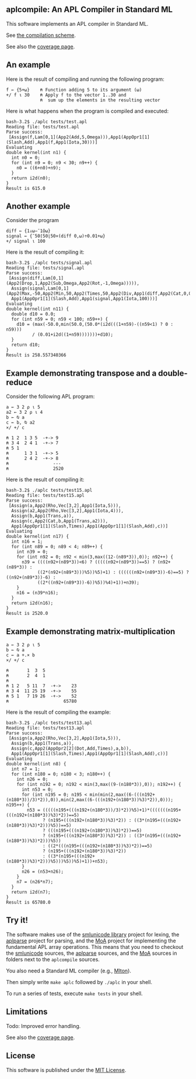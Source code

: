 ## aplcompile: An APL Compiler in Standard ML

This software implements an APL compiler in Standard ML. 

See [the compilation scheme](comp.md).

See also the [coverage page](coverage.md).

## An example

Here is the result of compiling and running the following program:

```apl
f ← {5+⍵}    ⍝ Function adding 5 to its argument (⍵)
+/ f ⍳ 30    ⍝ Apply f to the vector 1..30 and
             ⍝  sum up the elements in the resulting vector
```

Here is what happens when the program is compiled and executed:

    bash-3.2$ ./aplc tests/test.apl 
    Reading file: tests/test.apl
    Parse success:
     [Assign(f,Lam[0,1](App2(Add,5,Omega))),App1(AppOpr1[1](Slash,Add),App1(f,App1(Iota,30)))]
    Evaluating
    double kernel(int n1) {
      int n0 = 0;
      for (int n9 = 0; n9 < 30; n9++) {
        n0 = ((6+n0)+n9);
      }
      return i2d(n0);
    }
    Result is 615.0

## Another example

Consider the program

```apl
diff ← {1↓⍵−¯1⌽⍵}
signal ← {¯50⌈50⌊50×(diff 0,⍵)÷0.01+⍵}
+/ signal ⍳ 100
```

Here is the result of compiling it:

    bash-3.2$ ./aplc tests/signal.apl 
    Reading file: tests/signal.apl
    Parse success:
     [Assign(diff,Lam[0,1](App2(Drop,1,App2(Sub,Omega,App2(Rot,-1,Omega))))),
      Assign(signal,Lam[0,1](App2(Max,-50,App2(Min,50,App2(Times,50,App2(Div,App1(diff,App2(Cat,0,Omega)),App2(Add,0.01,Omega))))))),
      App1(AppOpr1[1](Slash,Add),App1(signal,App1(Iota,100)))]
    Evaluating
    double kernel(int n11) {
      double d10 = 0.0;
      for (int n59 = 0; n59 < 100; n59++) {
        d10 = (max(-50.0,min(50.0,(50.0*(i2d(((1+n59)-((n59<1) ? 0 : n59)))
              / (0.01+i2d((1+n59)))))))+d10);
      }
      return d10;
    }
    Result is 258.557340366

## Example demonstrating transpose and a double-reduce

Consider the following APL program:

```apl
a ← 3 2 ⍴ ⍳ 5
a2 ← 3 2 ⍴ ⍳ 4
b ← ⍉ a
c ← b, ⍉ a2
×/ +/ c

⍝ 1 2  1 3 5  -+-> 9  
⍝ 3 4  2 4 1  -+-> 7
⍝ 5 1 
⍝      1 3 1  -+-> 5
⍝      2 4 2  -+-> 8
⍝                 ---
⍝                 2520
```

Here is the result of compiling it:

    bash-3.2$ ./aplc tests/test15.apl
    Reading file: tests/test15.apl
    Parse success:
     [Assign(a,App2(Rho,Vec[3,2],App1(Iota,5))),
      Assign(a2,App2(Rho,Vec[3,2],App1(Iota,4))),
      Assign(b,App1(Trans,a)),
      Assign(c,App2(Cat,b,App1(Trans,a2))),
      App1(AppOpr1[1](Slash,Times),App1(AppOpr1[1](Slash,Add),c))]
    Evaluating
    double kernel(int n17) {
      int n16 = 1;
      for (int n89 = 0; n89 < 4; n89++) {
        int n39 = 0;
        for (int n92 = 0; n92 < min(3,max((12-(n89*3)),0)); n92++) {
          n39 = ((((n92+(n89*3))<6) ? (((((n92+(n89*3))==5) ? (n92+(n89*3)) : 
                ((2*(n92+(n89*3)))%5))%5)+1) : ((((((n92+(n89*3))-6)==5) ? ((n92+(n89*3))-6) : 
                ((2*((n92+(n89*3))-6))%5))%4)+1))+n39);
        }
        n16 = (n39*n16);
      }
      return i2d(n16);
    }
    Result is 2520.0

## Example demonstrating matrix-multiplication

```apl
a ← 3 2 ⍴ ⍳ 5
b ← ⍉ a
c ← a +.× b
×/ +/ c

⍝       1  3  5
⍝       2  4  1
⍝
⍝ 1 2   5 11  7  -+->    23
⍝ 3 4  11 25 19  -+->    55
⍝ 5 1   7 19 26  -+->    52
⍝                     65780
```

Here is the result of compiling the example:

    bash-3.2$ ./aplc tests/test13.apl 
    Reading file: tests/test13.apl
    Parse success:
     [Assign(a,App2(Rho,Vec[3,2],App1(Iota,5))),
      Assign(b,App1(Trans,a)),
      Assign(c,App2(AppOpr2[2](Dot,Add,Times),a,b)),
      App1(AppOpr1[1](Slash,Times),App1(AppOpr1[1](Slash,Add),c))]
    Evaluating
    double kernel(int n8) {
      int n7 = 1;
      for (int n180 = 0; n180 < 3; n180++) {
        int n26 = 0;
        for (int n192 = 0; n192 < min(3,max((9-(n180*3)),0)); n192++) {
          int n53 = 0;
          for (int n195 = 0; n195 < min(min(2,max((6-(((n192+(n180*3))/3)*2)),0)),min(2,max((6-(((n192+(n180*3))%3)*2)),0))); n195++) {
            n53 = (((((n195+(((n192+(n180*3))/3)*2))%5)+1)*(((((((n195+(((n192+(n180*3))%3)*2))==5) 
                  ? (n195+(((n192+(n180*3))%3)*2)) : ((3*(n195+(((n192+(n180*3))%3)*2)))%5))==5) 
                  ? (((n195+(((n192+(n180*3))%3)*2))==5) 
                  ? (n195+(((n192+(n180*3))%3)*2)) : ((3*(n195+(((n192+(n180*3))%3)*2)))%5)) 
                  : ((2*(((n195+(((n192+(n180*3))%3)*2))==5) 
                  ? (n195+(((n192+(n180*3))%3)*2)) 
                  : ((3*(n195+(((n192+(n180*3))%3)*2)))%5)))%5))%5)+1))+n53);
          }
          n26 = (n53+n26);
        }
        n7 = (n26*n7);
      }
      return i2d(n7);
    }
    Result is 65780.0


## Try it!

The software makes use of the [smlunicode
library](https://github.com/melsman/smlunicode) project for lexing,
the [aplparse](https://github.com/melsman/aplparse) project for
parsing, and the [MoA](https://github.com/melsman/MoA) project for implementing 
the fundamental APL array operations. This means that you need to checkout the
[smlunicode](https://github.com/melsman/smlunicode) sources, the
[aplparse](https://github.com/melsman/aplparse) sources, and the
[MoA](https://github.com/melsman/MoA) sources in folders
next to the `aplcompile` sources.

You also need a Standard ML compiler (e.g., [Mlton](http://www.mlton.org/)).

Then simply write `make aplc` followed by `./aplc` in your shell.

To run a series of tests, execute `make tests` in your shell.

## Limitations

Todo: Improved error handling.

See also the [coverage page](coverage.md).

## License

This software is published under the [MIT License](MIT_LICENSE.md).
